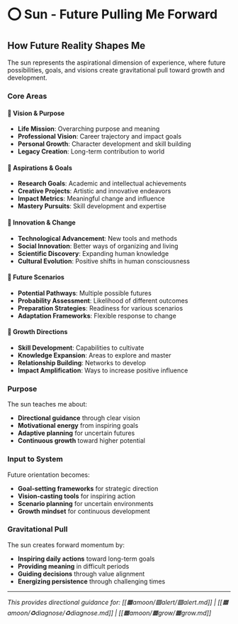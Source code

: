 # ⭕ Sun - Future Pulling Me Forward

## How Future Reality Shapes Me

The sun represents the aspirational dimension of experience, where future possibilities, goals, and visions create gravitational pull toward growth and development.

### Core Areas

#### 🎯 Vision & Purpose
- **Life Mission**: Overarching purpose and meaning
- **Professional Vision**: Career trajectory and impact goals
- **Personal Growth**: Character development and skill building
- **Legacy Creation**: Long-term contribution to world

#### 🌟 Aspirations & Goals
- **Research Goals**: Academic and intellectual achievements
- **Creative Projects**: Artistic and innovative endeavors
- **Impact Metrics**: Meaningful change and influence
- **Mastery Pursuits**: Skill development and expertise

#### 🚀 Innovation & Change
- **Technological Advancement**: New tools and methods
- **Social Innovation**: Better ways of organizing and living
- **Scientific Discovery**: Expanding human knowledge
- **Cultural Evolution**: Positive shifts in human consciousness

#### 🔮 Future Scenarios
- **Potential Pathways**: Multiple possible futures
- **Probability Assessment**: Likelihood of different outcomes
- **Preparation Strategies**: Readiness for various scenarios
- **Adaptation Frameworks**: Flexible response to change

#### 🌱 Growth Directions
- **Skill Development**: Capabilities to cultivate
- **Knowledge Expansion**: Areas to explore and master
- **Relationship Building**: Networks to develop
- **Impact Amplification**: Ways to increase positive influence

### Purpose
The sun teaches me about:
- **Directional guidance** through clear vision
- **Motivational energy** from inspiring goals
- **Adaptive planning** for uncertain futures
- **Continuous growth** toward higher potential

### Input to System
Future orientation becomes:
- **Goal-setting frameworks** for strategic direction
- **Vision-casting tools** for inspiring action
- **Scenario planning** for uncertain environments
- **Growth mindset** for continuous development

### Gravitational Pull
The sun creates forward momentum by:
- **Inspiring daily actions** toward long-term goals
- **Providing meaning** in difficult periods
- **Guiding decisions** through value alignment
- **Energizing persistence** through challenging times

---

*This provides directional guidance for: [[🟧amoon/🟪alert/🟪alert.md]] | [[🟧amoon/♻️diagnose/♻️diagnose.md]] | [[🟧amoon/🟧grow/🟧grow.md]]*